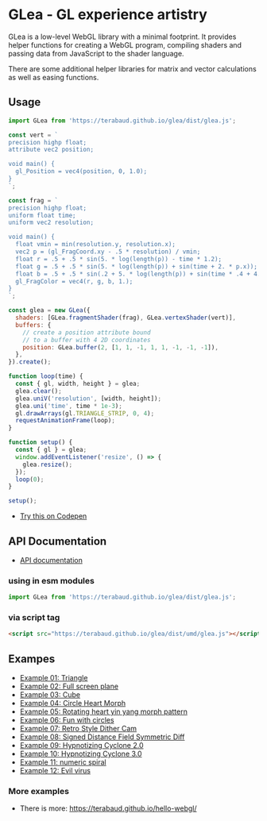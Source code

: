 # GLea - GL experience artistry

GLea is a low-level WebGL library with a minimal footprint.
It provides helper functions for creating a WebGL program, compiling shaders and passing data from JavaScript to the shader language.

There are some additional helper libraries for matrix and vector calculations as well as easing functions.

## Usage

```js
import GLea from 'https://terabaud.github.io/glea/dist/glea.js';

const vert = `
precision highp float;
attribute vec2 position;

void main() {
  gl_Position = vec4(position, 0, 1.0);
}
`;

const frag = `
precision highp float;
uniform float time;
uniform vec2 resolution;

void main() {
  float vmin = min(resolution.y, resolution.x);
  vec2 p = (gl_FragCoord.xy - .5 * resolution) / vmin;
  float r = .5 + .5 * sin(5. * log(length(p)) - time * 1.2);
  float g = .5 + .5 * sin(5. * log(length(p)) + sin(time + 2. * p.x));  
  float b = .5 + .5 * sin(.2 + 5. * log(length(p)) + sin(time * .4 + 4. * p.y));
  gl_FragColor = vec4(r, g, b, 1.);
}
`;

const glea = new GLea({
  shaders: [GLea.fragmentShader(frag), GLea.vertexShader(vert)],
  buffers: {
    // create a position attribute bound
    // to a buffer with 4 2D coordinates
    position: GLea.buffer(2, [1, 1, -1, 1, 1, -1, -1, -1]),
  },
}).create();

function loop(time) {
  const { gl, width, height } = glea;
  glea.clear();
  glea.uniV('resolution', [width, height]);
  glea.uni('time', time * 1e-3);
  gl.drawArrays(gl.TRIANGLE_STRIP, 0, 4);
  requestAnimationFrame(loop);
}

function setup() {
  const { gl } = glea;
  window.addEventListener('resize', () => {
    glea.resize();
  });
  loop(0);
}

setup();
```

- [Try this on Codepen](https://codepen.io/terabaud/pen/PoPJqvM)

## API Documentation

- [API documentation](https://terabaud.github.io/glea/docs/)

### using in esm modules

```js
import GLea from 'https://terabaud.github.io/glea/dist/glea.js';
```

### via script tag

```html
<script src="https://terabaud.github.io/glea/dist/umd/glea.js"></script>
```

## Exampes

- [Example 01: Triangle](https://codepen.io/terabaud/pen/OKVpYV)
- [Example 02: Full screen plane](https://codepen.io/terabaud/pen/eqNjjY)
- [Example 03: Cube](https://codepen.io/terabaud/pen/EqgpbQ)
- [Example 04: Circle Heart Morph](https://codepen.io/terabaud/pen/BaNRbXL)
- [Example 05: Rotating heart yin yang morph pattern](https://codepen.io/terabaud/pen/VwLbVjE)
- [Example 06: Fun with circles](https://codepen.io/terabaud/pen/xxGdeEe)
- [Example 07: Retro Style Dither Cam](https://codepen.io/terabaud/pen/WNvoOgK)
- [Example 08: Signed Distance Field Symmetric Diff](https://codepen.io/terabaud/pen/dyoXjVv)
- [Example 09: Hypnotizing Cyclone 2.0](https://codepen.io/terabaud/pen/PowKxNp)
- [Example 10: Hypnotizing Cyclone 3.0](https://codepen.io/terabaud/pen/bGNMGvb)
- [Example 11: numeric spiral](https://codepen.io/terabaud/pen/poogqxq)
- [Example 12: Evil virus](https://codepen.io/terabaud/pen/ZgreLo)

### More examples

- There is more: https://terabaud.github.io/hello-webgl/
